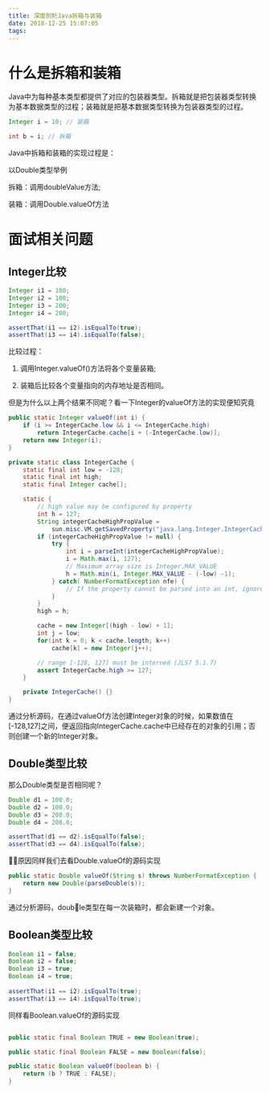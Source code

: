 ```yaml
---
title: 深度剖析Java拆箱与装箱
date: 2018-12-25 15:07:05
tags:
---
```


# 什么是拆箱和装箱

Java中为每种基本类型都提供了对应的包装器类型。拆箱就是把包装器类型转换为基本数据类型的过程；装箱就是把基本数据类型转换为包装器类型的过程。

```java
Integer i = 10; // 装箱

int b = i; // 拆箱
```

Java中拆箱和装箱的实现过程是：

以Double类型举例

拆箱：调用doubleValue方法;

装箱：调用Double.valueOf方法

# 面试相关问题

## Integer比较

```java
Integer i1 = 100;
Integer i2 = 100;
Integer i3 = 200;
Integer i4 = 200;

assertThat(i1 == i2).isEqualTo(true);
assertThat(i3 == i4).isEqualTo(false);
```

比较过程：

1. 调用Integer.valueOf()方法将各个变量装箱;

2. 装箱后比较各个变量指向的内存地址是否相同。

但是为什么以上两个结果不同呢？看一下Integer的valueOf方法的实现便知究竟

```java
public static Integer valueOf(int i) {
    if (i >= IntegerCache.low && i <= IntegerCache.high)
        return IntegerCache.cache[i + (-IntegerCache.low)];
    return new Integer(i);
}
```

```java
private static class IntegerCache {
    static final int low = -128;
    static final int high;
    static final Integer cache[];

    static {
        // high value may be configured by property
        int h = 127;
        String integerCacheHighPropValue =
            sun.misc.VM.getSavedProperty("java.lang.Integer.IntegerCache.high");
        if (integerCacheHighPropValue != null) {
            try {
                int i = parseInt(integerCacheHighPropValue);
                i = Math.max(i, 127);
                // Maximum array size is Integer.MAX_VALUE
                h = Math.min(i, Integer.MAX_VALUE - (-low) -1);
            } catch( NumberFormatException nfe) {
                // If the property cannot be parsed into an int, ignore it.
            }
        }
        high = h;

        cache = new Integer[(high - low) + 1];
        int j = low;
        for(int k = 0; k < cache.length; k++)
            cache[k] = new Integer(j++);

        // range [-128, 127] must be interned (JLS7 5.1.7)
        assert IntegerCache.high >= 127;
    }

    private IntegerCache() {}
}
```

通过分析源码，在通过valueOf方法创建Integer对象的时候，如果数值在[-128,127]之间，便返回指向IntegerCache.cache中已经存在的对象的引用；否则创建一个新的Integer对象。

## Double类型比较

那么Double类型是否相同呢？

```java
Double d1 = 100.0;
Double d2 = 100.0;
Double d3 = 200.0;
Double d4 = 200.0;

assertThat(d1 == d2).isEqualTo(false);
assertThat(d3 == d4).isEqualTo(false);
```

原因同样我们去看Double.valueOf的源码实现

```java
public static Double valueOf(String s) throws NumberFormatException {
    return new Double(parseDouble(s));
}
```

通过分析源码，double类型在每一次装箱时，都会新建一个对象。

## Boolean类型比较

```java
Boolean i1 = false;
Boolean i2 = false;
Boolean i3 = true;
Boolean i4 = true;
  
assertThat(i1 == i2).isEqualTo(true);
assertThat(i3 == i4).isEqualTo(true);
```

同样看Boolean.valueOf的源码实现

```java

public static final Boolean TRUE = new Boolean(true);

public static final Boolean FALSE = new Boolean(false);

public static Boolean valueOf(boolean b) {
    return (b ? TRUE : FALSE);
}
```